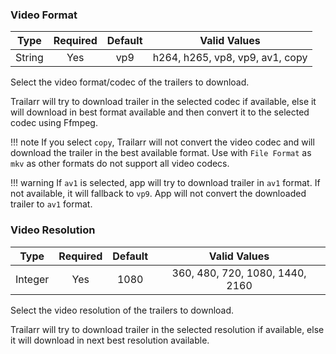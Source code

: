 
### Video Format

| Type   | Required | Default | Valid Values                     |
|:------:|:--------:|:-------:|:--------------------------------:|
| String | Yes      | vp9     | h264, h265, vp8, vp9, av1, copy  |

Select the video format/codec of the trailers to download.

Trailarr will try to download trailer in the selected codec if available, else it will download in best format available and then convert it to the selected codec using Ffmpeg.

!!! note
    If you select `copy`, Trailarr will not convert the video codec and will download the trailer in the best available format. Use with `File Format` as `mkv` as other formats do not support all video codecs.

!!! warning
    If `av1` is selected, app will try to download trailer in `av1` format. If not available, it will fallback to `vp9`. App will not convert the downloaded trailer to `av1` format.

### Video Resolution

| Type    | Required | Default | Valid Values                      |
|:-------:|:--------:|:-------:|:---------------------------------:|
| Integer | Yes      | 1080    | 360, 480, 720, 1080, 1440, 2160   |

Select the video resolution of the trailers to download.

Trailarr will try to download trailer in the selected resolution if available, else it will download in next best resolution available.